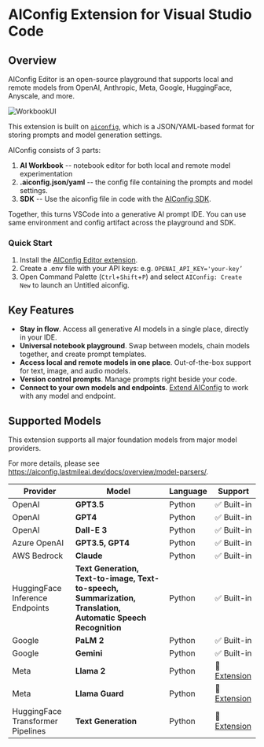 # AIConfig Extension for Visual Studio Code

## Overview

AIConfig Editor is an open-source playground that supports local and remote models from OpenAI, Anthropic, Meta, Google, HuggingFace, Anyscale, and more.

![WorkbookUI](https://github.com/lastmile-ai/aiconfig/assets/25641935/963eb31b-ce0f-4aa8-89ff-7c4c78ce24c9)

This extension is built on [`aiconfig`](https://github.com/lastmile-ai/aiconfig), which is a JSON/YAML-based format for storing prompts and model generation settings.

AIConfig consists of 3 parts:

1. **AI Workbook** -- notebook editor for both local and remote model experimentation
2. **.aiconfig.json/yaml** -- the config file containing the prompts and model settings.
3. **SDK** -- Use the aiconfig file in code with the [AIConfig SDK](https://github.com/lastmile-ai/aiconfig).

Together, this turns VSCode into a generative AI prompt IDE. You can use same environment and config artifact across the playground and SDK.

### Quick Start

1. Install the [AIConfig Editor extension](https://marketplace.visualstudio.com/items?itemName=lastmile-ai.vscode-aiconfig).
2. Create a .env file with your API keys: e.g. `OPENAI_API_KEY='your-key’`
3. Open Command Palette (`Ctrl`+`Shift`+`P`) and select `AIConfig: Create New` to launch an Untitled aiconfig.

## Key Features

- **Stay in flow**. Access all generative AI models in a single place, directly in your IDE.
- **Universal notebook playground**. Swap between models, chain models together, and create prompt templates.
- **Access local and remote models in one place**. Out-of-the-box support for text, image, and audio models.
- **Version control prompts**. Manage prompts right beside your code.
- **Connect to your own models and endpoints**. [Extend AIConfig](https://aiconfig.lastmileai.dev/docs/extensibility) to work with any model and endpoint.

## Supported Models

This extension supports all major foundation models from major model providers.

For more details, please see https://aiconfig.lastmileai.dev/docs/overview/model-parsers/.

| Provider                          | Model                                                                                                        | Language | Support                                                                                                     |
| --------------------------------- | ------------------------------------------------------------------------------------------------------------ | -------- | ----------------------------------------------------------------------------------------------------------- |
| OpenAI                            | **GPT3.5**                                                                                                   | Python   | ✅ Built-in                                                                                                 |
| OpenAI                            | **GPT4**                                                                                                     | Python   | ✅ Built-in                                                                                                 |
| OpenAI                            | **Dall-E 3**                                                                                                 | Python   | ✅ Built-in                                                                                                 |
| Azure OpenAI                      | **GPT3.5, GPT4**                                                                                             | Python   | ✅ Built-in                                                                                                 |
| AWS Bedrock                       | **Claude**                                                                                                   | Python   | ✅ Built-in                                                                                                 |
| HuggingFace Inference Endpoints   | **Text Generation, Text-to-image, Text-to-speech, Summarization, Translation, Automatic Speech Recognition** | Python   | ✅ Built-in                                                                                                 |
| Google                            | **PaLM 2**                                                                                                   | Python   | ✅ Built-in                                                                                                 |
| Google                            | **Gemini**                                                                                                   | Python   | ✅ Built-in                                                                                                 |
| Meta                              | **Llama 2**                                                                                                  | Python   | 🤝 [Extension](https://github.com/lastmile-ai/aiconfig/tree/main/extensions/llama/python)                   |
| Meta                              | **Llama Guard**                                                                                              | Python   | 🤝 [Extension](https://github.com/lastmile-ai/aiconfig/tree/main/extensions/llama-guard)                    |
| HuggingFace Transformer Pipelines | **Text Generation**                                                                                          | Python   | 🤝 [Extension](https://github.com/lastmile-ai/aiconfig/tree/main/extensions/HuggingFaceTransformers/python) |
